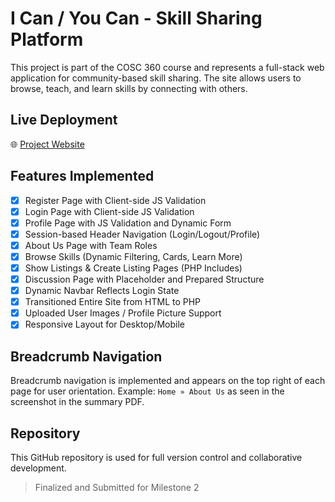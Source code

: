 
# I Can / You Can - Skill Sharing Platform

This project is part of the COSC 360 course and represents a full-stack web application for community-based skill sharing. The site allows users to browse, teach, and learn skills by connecting with others.

## Live Deployment
🌐 [Project Website](https://cosc360.ok.ubc.ca/ka199967/COSC360_MyFavoriteStudents/index.php)

## Features Implemented

- [x] Register Page with Client-side JS Validation
- [x] Login Page with Client-side JS Validation
- [x] Profile Page with JS Validation and Dynamic Form
- [x] Session-based Header Navigation (Login/Logout/Profile)
- [x] About Us Page with Team Roles
- [x] Browse Skills (Dynamic Filtering, Cards, Learn More)
- [x] Show Listings & Create Listing Pages (PHP Includes)
- [x] Discussion Page with Placeholder and Prepared Structure
- [x] Dynamic Navbar Reflects Login State
- [x] Transitioned Entire Site from HTML to PHP
- [x] Uploaded User Images / Profile Picture Support
- [x] Responsive Layout for Desktop/Mobile

## Breadcrumb Navigation
Breadcrumb navigation is implemented and appears on the top right of each page for user orientation.
Example: `Home » About Us` as seen in the screenshot in the summary PDF.

## Repository
This GitHub repository is used for full version control and collaborative development.

> Finalized and Submitted for Milestone 2
